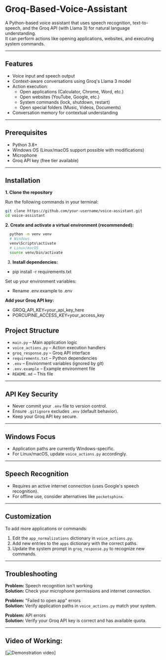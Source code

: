 # Groq-Based-Voice-Assistant

A Python-based voice assistant that uses speech recognition, text-to-speech, and the Groq API (with Llama 3) for natural language understanding.  
It can perform actions like opening applications, websites, and executing system commands.

---

## Features

- Voice input and speech output  
- Context-aware conversations using Groq's Llama 3 model  
- Action execution:
  - Open applications (Calculator, Chrome, Word, etc.)
  - Open websites (YouTube, Google, etc.)
  - System commands (lock, shutdown, restart)
  - Open special folders (Music, Videos, Documents)  
- Conversation memory for contextual understanding

---

## Prerequisites

- Python 3.8+  
- Windows OS (Linux/macOS support possible with modifications)  
- Microphone  
- Groq API key (free tier available)

---

## Installation

**1. Clone the repository**

   Run the following commands in your terminal:
   ```bash
   git clone https://github.com/your-username/voice-assistant.git
   cd voice-assistant
   ```

**2. Create and activate a virtual environment (recommended):**
  ```bash
    python -m venv venv
    # Windows
    venv\Scripts\activate
    # Linux/macOS
    source venv/bin/activate
  ```
3. **Install dependencies:**
  - pip install -r requirements.txt

  Set up your environment variables:
  - Rename .env.example to .env

  **Add your Groq API key:**
   - GROQ_API_KEY=your_api_key_here
   - PORCUPINE_ACCESS_KEY=your_access_key

## Project Structure

- `main.py`               – Main application logic  
- `voice_actions.py`      – Action execution handlers  
- `groq_response.py`      – Groq API interface  
- `requirements.txt`      – Python dependencies  
- `.env`                  – Environment variables (ignored by git)  
- `.env.example`          – Example environment file  
- `README.md`             – This file

---

## API Key Security

- Never commit your `.env` file to version control.
- Ensure `.gitignore` excludes `.env` (default behavior).
- Keep your Groq API key secure.

---

## Windows Focus

- Application paths are currently Windows-specific.
- For Linux/macOS, update `voice_actions.py` accordingly.

---

## Speech Recognition

- Requires an active internet connection (uses Google's speech recognition).
- For offline use, consider alternatives like `pocketsphinx`.

---

## Customization

To add more applications or commands:
1. Edit the `app_normalizations` dictionary in `voice_actions.py`.
2. Add new entries to the `apps` dictionary with the correct paths.
3. Update the system prompt in `groq_response.py` to recognize new commands.

---

## Troubleshooting

**Problem:** Speech recognition isn't working  
**Solution:** Check your microphone permissions and internet connection.

**Problem:** "Failed to open app" errors  
**Solution:** Verify application paths in `voice_actions.py` match your system.

**Problem:** API errors  
**Solution:** Verify your Groq API key is correct and has available quota.

---

## Video of Working:

[![ Demonstration video ](https://youtu.be/atKrsi1nr5M)]
